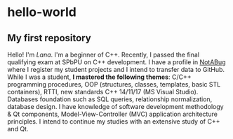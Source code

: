 # hello-world
## Му first repository

Hello! 
I'm *Lana*. I'm a beginner of C++.
Recently, I passed the final qualifying exam at SPbPU on C++ development. I have a profile in [NotABug](https://notabug.org/Owl_L) where I register my student projects and I intend to transfer data to GitHub.
While I was a student, **I mastered the following themes**: C/C++ programming procedures, OOP (structures, classes, templates, basic STL containers), RTTI, new standards C++ 14/11/17 (MS Visual Studio).  Databases foundation such as SQL queries, relationship normalization, database design.
I have knowledge of software development methodology & Qt components, Model-View-Controller (MVC) application architecture principles.
I intend to continue my studies with an extensive study of C++ and Qt.
